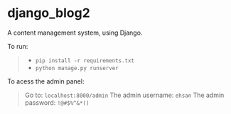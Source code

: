 # django_blog2

A content management system, using Django.

To run:

> - ```pip install -r requirements.txt```
> - ```python manage.py runserver```

To acess the admin panel:
> Go to: ```localhost:8000/admin```
> The admin username: ```ehsan```
> The admin password: ```!@#$%^&*()```
